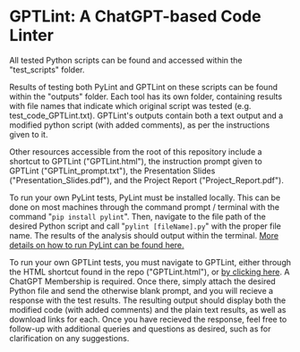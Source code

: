 # GPTLint: A ChatGPT-based Code Linter
All tested Python scripts can be found and accessed within the "test_scripts" folder.

Results of testing both PyLint and GPTLint on these scripts can be found within the "outputs" folder. Each tool has its own folder, containing results with file names that indicate which original script was tested (e.g. test_code_GPTLint.txt). GPTLint's outputs contain both a text output and a modified python script (with added comments), as per the instructions given to it.

Other resources accessible from the root of this repository include a shortcut to GPTLint ("GPTLint.html"), the instruction prompt given to GPTLint ("GPTLint_prompt.txt"), the Presentation Slides ("Presentation_Slides.pdf"), and the Project Report ("Project_Report.pdf").

To run your own PyLint tests, PyLint must be installed locally. This can be done on most machines through the command prompt / terminal with the command "`pip install pylint`". Then, navigate to the file path of the desired Python script and call "`pylint [fileName].py`" with the proper file name. The results of the analysis should output within the terminal. [More details on how to run PyLint can be found here.](https://archive.mantidproject.org/How_to_run_Pylint.html) 

To run your own GPTLint tests, you must navigate to GPTLint, either through the HTML shortcut found in the repo ("GPTLint.html"), or [by clicking here](https://chat.openai.com/g/g-rfsmtTW58-gptlint). A ChatGPT Membership is required. Once there, simply attach the desired Python file and send the otherwise blank prompt, and you will recieve a response with the test results. The resulting output should display both the modified code (with added comments) and the plain text results, as well as download links for each. Once you have recieved the response, feel free to follow-up with additional queries and questions as desired, such as for clarification on any suggestions.